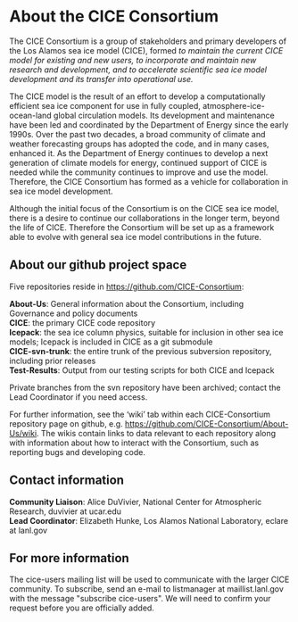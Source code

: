# About the CICE Consortium

The CICE Consortium is a group of stakeholders and primary developers of the Los Alamos sea ice model (CICE), formed 
*to maintain the current CICE model for existing and new users, to incorporate and maintain new research and development, and to accelerate scientific sea ice model development and its transfer into operational use.*

The CICE model is the result of an effort to develop a computationally efficient sea ice component for use in fully coupled, atmosphere-ice-ocean-land global circulation models. Its development and maintenance have been led and coordinated by the Department of Energy since the early 1990s. Over the past two decades, a broad community of climate and weather forecasting groups has adopted the code, and in many cases, enhanced it. As the Department of Energy continues to develop a next generation of climate models for energy, continued support of CICE is needed while the community continues to improve and use the model.  Therefore, the CICE Consortium has formed as a vehicle for collaboration in sea ice model development. 

Although the initial focus of the Consortium is on the CICE sea ice model, there is a desire to continue our collaborations in the longer term, beyond the life of CICE. Therefore the Consortium will be set up as a framework able to evolve with general sea ice model contributions in the future. 

## About our github project space

Five repositories reside in <https://github.com/CICE-Consortium>:   

**About-Us**:  General information about the Consortium, including Governance and policy documents   
**CICE**: the primary CICE code repository   
**Icepack**:  the sea ice column physics, suitable for inclusion in other sea ice models; Icepack is included in CICE as a git submodule   
**CICE-svn-trunk**:  the entire trunk of the previous subversion repository, including prior releases    
**Test-Results**:  Output from our testing scripts for both CICE and Icepack

Private branches from the svn repository have been archived; contact the Lead Coordinator if you need access.

For further information, see the ‘wiki’ tab within each CICE-Consortium repository page on github, e.g.
https://github.com/CICE-Consortium/About-Us/wiki.
The wikis contain links to data relevant to each repository along with information about how to interact with the Consortium, such as reporting bugs and developing code.


## Contact information

**Community Liaison**:  Alice DuVivier, National Center for Atmospheric Research, duvivier at ucar.edu     
**Lead Coordinator**:  Elizabeth Hunke, Los Alamos National Laboratory, eclare at lanl.gov

## For more information

The cice-users mailing list will be used to communicate with the larger CICE community. To subscribe, send an e-mail to listmanager at maillist.lanl.gov with the message "subscribe cice-users". We will need to confirm your request before you are officially added. 
